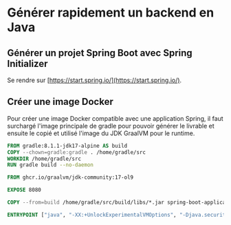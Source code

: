 # Générer rapidement un backend en Java

## Générer un projet Spring Boot avec Spring Initializer

Se rendre sur [https://start.spring.io/](https://start.spring.io/).

## Créer une image Docker

Pour créer une image Docker compatible avec une application Spring, il faut surchargé l'image principale de gradle pour pouvoir générer le livrable et ensuite le copié et utilisé l'image du JDK GraalVM pour le runtime.

```dockerfile
FROM gradle:8.1.1-jdk17-alpine AS build
COPY --chown=gradle:gradle . /home/gradle/src
WORKDIR /home/gradle/src
RUN gradle build --no-daemon

FROM ghcr.io/graalvm/jdk-community:17-ol9

EXPOSE 8080

COPY --from=build /home/gradle/src/build/libs/*.jar spring-boot-application.jar

ENTRYPOINT ["java", "-XX:+UnlockExperimentalVMOptions", "-Djava.security.egd=file:/dev/./urandom","-jar","spring-boot-application.jar"]
```

